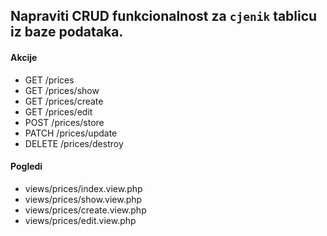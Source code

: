 ## Napraviti CRUD funkcionalnost za `cjenik` tablicu iz baze podataka.
#### Akcije
- GET /prices
- GET /prices/show
- GET /prices/create
- GET /prices/edit
- POST /prices/store
- PATCH /prices/update
- DELETE /prices/destroy

#### Pogledi
- views/prices/index.view.php
- views/prices/show.view.php
- views/prices/create.view.php
- views/prices/edit.view.php